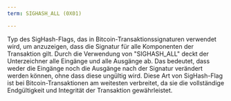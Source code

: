 ```yaml
---
term: SIGHASH_ALL (0X01)

---
```

Typ des SigHash-Flags, das in Bitcoin-Transaktionssignaturen verwendet wird, um anzuzeigen, dass die Signatur für alle Komponenten der Transaktion gilt. Durch die Verwendung von "SIGHASH_ALL" deckt der Unterzeichner alle Eingänge und alle Ausgänge ab. Das bedeutet, dass weder die Eingänge noch die Ausgänge nach der Signatur verändert werden können, ohne dass diese ungültig wird. Diese Art von SigHash-Flag ist bei Bitcoin-Transaktionen am weitesten verbreitet, da sie die vollständige Endgültigkeit und Integrität der Transaktion gewährleistet.
